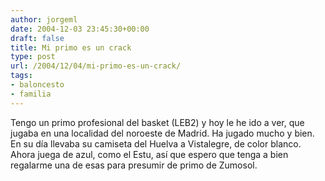 ```yaml
---
author: jorgeml
date: 2004-12-03 23:45:30+00:00
draft: false
title: Mi primo es un crack
type: post
url: /2004/12/04/mi-primo-es-un-crack/
tags:
- baloncesto
- familia
---
```


Tengo un primo profesional del basket (LEB2) y hoy le he ido a ver, que jugaba en una localidad del noroeste de Madrid. Ha jugado mucho y bien. En su día llevaba su camiseta del Huelva a Vistalegre, de color blanco. Ahora juega de azul, como el Estu, así que espero que tenga a bien regalarme una de esas para presumir de primo de Zumosol.
